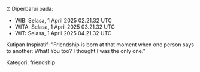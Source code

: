⏰ Diperbarui pada:
- WIB: Selasa, 1 April 2025 02.21.32 UTC
- WITA: Selasa, 1 April 2025 03.21.32 UTC
- WIT: Selasa, 1 April 2025 04.21.32 UTC

Kutipan Inspiratif:
"Friendship is born at that moment when one person says to another: What! You too? I thought I was the only one."


Kategori: friendship

